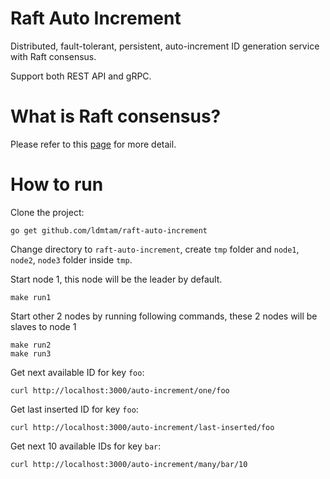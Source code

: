 # Raft Auto Increment
Distributed, fault-tolerant, persistent, auto-increment ID generation service with Raft consensus. <br/>

Support both REST API and gRPC.

# What is Raft consensus?
Please refer to this [page](https://raft.github.io/) for more detail.

# How to run
Clone the project:
```
go get github.com/ldmtam/raft-auto-increment
```

Change directory to `raft-auto-increment`, create `tmp` folder and `node1`, `node2`, `node3` folder inside `tmp`.

Start node 1, this node will be the leader by default.
```
make run1
```

Start other 2 nodes by running following commands, these 2 nodes will be slaves to node 1
```
make run2
make run3
```

Get next available ID for key `foo`:
```
curl http://localhost:3000/auto-increment/one/foo
```

Get last inserted ID for key `foo`:
```
curl http://localhost:3000/auto-increment/last-inserted/foo
```

Get next 10 available IDs for key `bar`:
```
curl http://localhost:3000/auto-increment/many/bar/10
```
